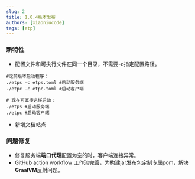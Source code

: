 ```yaml
---
slug: 2
title: 1.0.4版本发布 
authors: [xiaoniucode]
tags: [etp]
---
```


### 新特性
- 配置文件和可执行文件在同一个目录，不需要-c指定配置路径。

```shell
#之前版本启动程序：
./etps -c etps.toml #启动服务端
./etpc -c etpc.toml #启动客户端

# 现在可直接这样启动：
./etps #启动服务端
./etpc #启动客户端
```
- 新增文档站点
### 问题修复
- 修复服务端**端口代理**配置为空的时，客户端连接异常。
- GitHub action workflow 工作流完善，为构建jar发布包定制专属pom，解决**GraalVM**反射问题。
